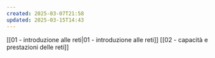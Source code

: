 ```yaml
---
created: 2025-03-07T21:58
updated: 2025-03-15T14:43
---
```

[[01 - introduzione alle reti|01 - introduzione alle reti]]
[[02 - capacità e prestazioni delle reti]]